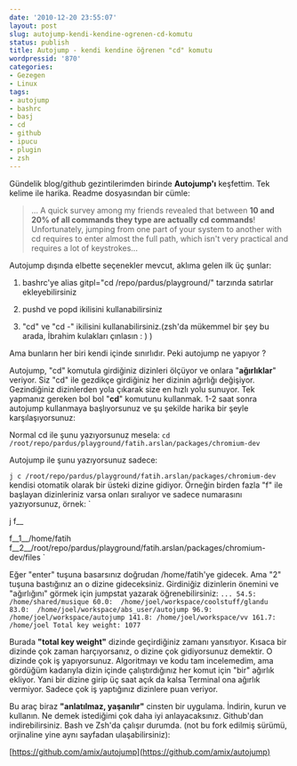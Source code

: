 ```yaml
---
date: '2010-12-20 23:55:07'
layout: post
slug: autojump-kendi-kendine-ogrenen-cd-komutu
status: publish
title: Autojump - kendi kendine öğrenen "cd" komutu
wordpressid: '870'
categories:
- Gezegen
- Linux
tags:
- autojump
- bashrc
- basj
- cd
- github
- ipucu
- plugin
- zsh
---
```


Gündelik blog/github gezintilerimden birinde **Autojump'ı** keşfettim. Tek kelime ile harika. Readme dosyasından bir cümle:


> ... A quick survey among my friends revealed that between **10 and 20% of all commands they type are actually cd commands**! Unfortunately, jumping from one part of your system to another with cd requires to enter almost the full path, which isn't very practical and requires a lot of keystrokes...



 Autojump dışında elbette seçenekler mevcut, aklıma gelen ilk üç şunlar: 



	
  1. bashrc'ye  alias gitpl="cd /repo/pardus/playground/" tarzında satırlar ekleyebilirsiniz

	
  2. pushd ve popd ikilisini kullanabilirsiniz

	
  3. "cd" ve "cd -" ikilisini kullanabilirsiniz.(zsh'da mükemmel bir şey bu arada, İbrahim kulakları çınlasın : ) )



Ama bunların her biri kendi içinde sınırlıdır. Peki autojump ne yapıyor ?

Autojump, "cd" komutula girdiğiniz dizinleri ölçüyor ve onlara "**ağırlıklar**" veriyor. Siz "cd" ile gezdikçe girdiğiniz her dizinin ağırlığı değişiyor. Gezindiğiniz dizinlerden yola çıkarak size en hızlı yolu sunuyor. Tek yapmanız gereken bol bol "**cd**" komutunu kullanmak. 1-2 saat sonra autojump kullanmaya başlıyorsunuz ve şu şekilde harika bir şeyle karşılaşıyorsunuz:

Normal cd ile şunu yazıyorsunuz mesela:
`
cd /root/repo/pardus/playground/fatih.arslan/packages/chromium-dev
`

Autojump ile şunu yazıyorsunuz sadece:

`
j c
/root/repo/pardus/playground/fatih.arslan/packages/chromium-dev
`
kendisi otomatik olarak bir üsteki dizine gidiyor. Örneğin birden fazla "f" ile başlayan dizinleriniz varsa onları sıralıyor ve sadece numarasını yazıyorsunuz, örnek:
`

j f__

f__1__/home/fatih          f__2__/root/repo/pardus/playground/fatih.arslan/packages/chromium-dev/files
`

Eğer "enter" tuşuna basarsınız doğrudan /home/fatih'ye gidecek. Ama "2" tuşuna bastığınız an o dizine gideceksiniz. Girdiniğiz dizinlerin önemini ve "ağırlığını" görmek için jumpstat yazarak öğrenebilirsiniz:
`
...
54.5:  /home/shared/musique
60.0:  /home/joel/workspace/coolstuff/glandu
83.0:  /home/joel/workspace/abs_user/autojump
96.9:  /home/joel/workspace/autojump
141.8: /home/joel/workspace/vv
161.7: /home/joel
Total key weight: 1077
`

Burada **"total key weight"** dizinde geçirdiğiniz zamanı yansıtıyor. Kısaca bir dizinde çok zaman harçıyorsanız, o dizine çok gidiyorsunuz demektir. O dizinde çok iş yapıyorsunuz. Algoritmayı ve kodu tam incelemedim, ama gördüğüm kadarıyla dizin içinde çalıştırdığınız her komut için "bir" ağırlık ekliyor. Yani bir dizine girip üç saat açık da kalsa Terminal ona ağırlık vermiyor. Sadece çok iş yaptığınız dizinlere puan veriyor. 

Bu araç biraz **"anlatılmaz, yaşanılır"** cinsten bir uygulama. İndirin, kurun ve kullanın. Ne demek istediğimi çok daha iyi anlayacaksınız. Github'dan indirebilirsiniz. Bash ve Zsh'da çalışır durumda. (not bu fork edilmiş sürümü, orjinaline yine aynı sayfadan ulaşabilirsiniz):

[https://github.com/amix/autojump](https://github.com/amix/autojump)
